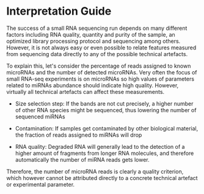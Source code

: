 # Interpretation Guide

The success of a small RNA sequencing run depends on many different factors including RNA quality, quantity and purity of the sample, an optimized library processing protocol and sequencing among others. However, it is not always easy or even possible to relate features measured from sequencing data directly to any of the possible technical artefacts. 

To explain this, let's consider the percentage of reads assigned to known microRNAs and the number of detected microRNAs. Very often the focus of small RNA-seq experiments is on microRNAs so high values of parameters related to miRNAs abundance should indicate high quality. However, virtually all technical artefacts can affect these measurements. 

* Size selection step: If the bands are not cut precisely, a higher number of other RNA species might be sequenced, thus lowering the number of sequenced miRNAs

* Contamination: If samples get contaminated by other biological material, the fraction of reads assigned to miRNAs will drop 

* RNA quality: Degraded RNA will generally lead to the detection of a higher amount of fragments from longer RNA molecules, and therefore automatically the number of miRNA reads gets lower.   

Therefore, the number of microRNA reads is clearly a quality criterion, which however  cannot be attributed directly to a concrete technical artefact or experimental parameter.  
